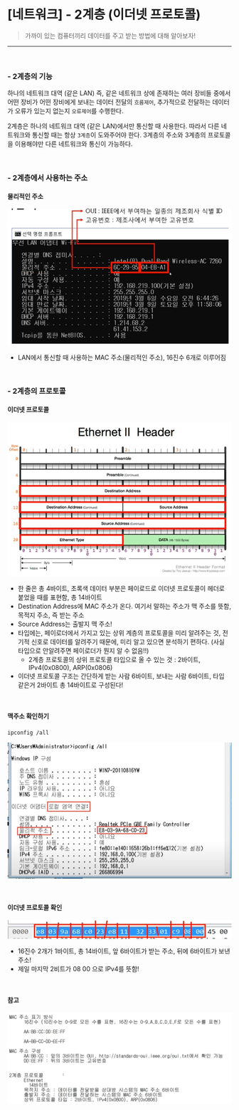 # [네트워크] - 2계층 (이더넷 프로토콜)

> 가까이 있는 컴퓨터끼리 데이터를 주고 받는 방법에 대해 알아보자!

<hr>

<br>

### - 2계층의 기능

하나의 네트워크 대역 (같은 LAN) 즉, 같은 네트워크 상에 존재하는 여러 장비들 중에서 어떤 장비가 어떤 장비에게 보내는 데이터 전달의 `흐름제어`, 추가적으로 전달하는 데이터가 오류가 있는지 없는지 `오류제어`를 수행한다.

2계층은 하나의 네트워크 대역 (같은 LAN)에서만 통신할 때 사용한다. 따라서 다른 네트워크와 통신할 때는 항상 `3계층`이 도와주어야 한다. 3계층의 주소와 3계층의 프로토콜을 이용해야만 다른 네트워크와 통신이 가능하다.

<br>

### - 2계층에서 사용하는 주소

#### 물리적인 주소

![image-20230109225954861](%5B%EB%84%A4%ED%8A%B8%EC%9B%8C%ED%81%AC%5D%20-%202%EA%B3%84%EC%B8%B5.assets/image-20230109225954861.png)

- LAN에서 통신할 때 사용하는 MAC 주소(물리적인 주소), 16진수 6개로 이루어짐

<br>

### - 2계층의 프로토콜

#### 이더넷 프로토콜

![image-20230109230801314](%5B%EB%84%A4%ED%8A%B8%EC%9B%8C%ED%81%AC%5D%20-%202%EA%B3%84%EC%B8%B5.assets/image-20230109230801314.png)

- 한 줄은 총 4바이트, 초록색 데이터 부분은 페이로드로 이더넷 프로토콜이 헤더로 붙었을 때를 표현함, 총 14바이트
- Destination Address에 MAC 주소가 온다. 여기서 말하는 주소가 맥 주소를 뜻함, 목적지 주소, 즉 받는 주소
- Source Address는 출발지 맥 주소!
- 타입에는, 페이로더에서 가지고 있는 상위 계층의 프로토콜을 미리 알려주는 것, 전기적 신호로 데이터를 알려주기 때문에, 미리 알고 있으면 분석하기 편하다. (사실 타입으로 안알려주면 페이로더가 뭔지 알 수 없음!!)
  - 2계층 프로토콜의 상위 프로토콜 타입으로 올 수 있는 것 : 2바이트, IPv4(0x0800), ARP(0x0806)
- 이더넷 프로토콜 구조는 간단하게 받는 사람 6바이트, 보내는 사람 6바이트, 타입 같은거 2바이트 총 14바이트로 구성된다!

<br>

#### 맥주소 확인하기

```bash
ipconfig /all
```

![image-20230109231646092](%5B%EB%84%A4%ED%8A%B8%EC%9B%8C%ED%81%AC%5D%20-%202%EA%B3%84%EC%B8%B5.assets/image-20230109231646092.png)

<br>

#### 이더넷 프로토콜 확인

![image-20230109232048957](%5B%EB%84%A4%ED%8A%B8%EC%9B%8C%ED%81%AC%5D%20-%202%EA%B3%84%EC%B8%B5.assets/image-20230109232048957.png)

- 16진수 2개가 1바이트, 총 14바이트, 앞 6바이트가 받는 주소, 뒤에 6바이트가 보낸 주소!
- 제일 마지막 2비트가 08 00 으로 IPv4를 뜻함!

<BR>

#### 참고

![image-20230109232533338](%5B%EB%84%A4%ED%8A%B8%EC%9B%8C%ED%81%AC%5D%20-%202%EA%B3%84%EC%B8%B5.assets/image-20230109232533338.png)
